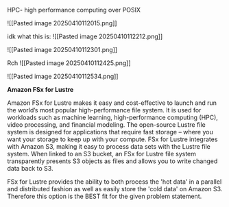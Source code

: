 HPC- high performance computing over POSIX

![[Pasted image 20250410112015.png]]



idk what this is:
![[Pasted image 20250410112212.png]]





![[Pasted image 20250410112301.png]]




Rch
![[Pasted image 20250410112425.png]]


![[Pasted image 20250410112534.png]]



**Amazon FSx for Lustre**

Amazon FSx for Lustre makes it easy and cost-effective to launch and run the world’s most popular high-performance file system. It is used for workloads such as machine learning, high-performance computing (HPC), video processing, and financial modeling. The open-source Lustre file system is designed for applications that require fast storage – where you want your storage to keep up with your compute. FSx for Lustre integrates with Amazon S3, making it easy to process data sets with the Lustre file system. When linked to an S3 bucket, an FSx for Lustre file system transparently presents S3 objects as files and allows you to write changed data back to S3.

FSx for Lustre provides the ability to both process the 'hot data' in a parallel and distributed fashion as well as easily store the 'cold data' on Amazon S3. Therefore this option is the BEST fit for the given problem statement.